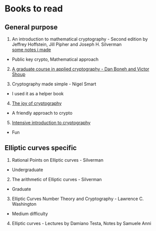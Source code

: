 # Books to read

## General purpose

1. An introduction to mathematical cryptography - Second edition by Jeffrey Hoffstein, Jill Pipher and Joseph H. Silverman  
[some notes i made](https://github.com/zademn/math_crypto_nb)
- Public key crypto, Mathematical approach

2. [A graduate course in applied cryptography - Dan Boneh and Victor Shoup](http://toc.cryptobook.us/)

3. Cryptography made simple - Nigel Smart
- I used it as a helper book 

4. [The joy of cryptography](https://web.engr.oregonstate.edu/~rosulekm/crypto/)
- A friendly approach to crypto

5. [Intensive introduction to cryptography](https://files.boazbarak.org/crypto/lnotes_book.pdf)
- Fun

## Elliptic curves specific
1. Rational Points on Elliptic curves - Silverman
- Undergraduate 
2. The arithmetic of Elliptic curves - Silverman
- Graduate
3. Elliptic Curves Number Theory and Cryptography - Lawrence C. Washington
- Medium difficulty
4. Elliptic curves - Lectures by Damiano Testa, Notes by Samuele Anni




